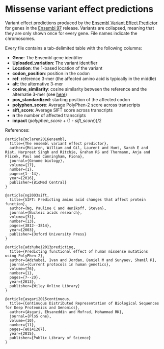 # Missense variant effect predictions

Variant effect predictions produced by the [Ensembl Variant Effect Predictor](https://www.ensembl.org/info/docs/tools/vep/index.html) for genes in the [Ensembl 97](https://www.ensembl.org/index.html) release. Variants are collapsed, meaning that they are only shown once for every gene. File names indicate the chromosomes.

Every file contains a tab-delimited table with the following columns:

- **Gene**: The Ensembl gene identifier
- **Uploaded_variation**: The variant identifier
- **Location**: the 1-based location of the variant
- **codon_position**: position in the codon
- **ref**: reference 3-mer (the affected amino acid is typically in the middle)
- **alt**: the alternative 3-mer
- **cosine_similarity**: cosine similarity between the reference and the alternatie 3-mer (see [here](https://github.com/ehsanasgari/Deep-Proteomics))
- **pos_standardized**: starting position of the affected codon
- **polyphen_score**: Average PolyPhen-2 score across transcripts
- **sift_score**: Average SIFT score across transcripts
- **n** the number of affected transcripts
- **impact** (_polyphen\_score_ + (1 - _sift\_score_))/2


References:

```
@article{mclaren2016ensembl,
  title={The ensembl variant effect predictor},
  author={McLaren, William and Gil, Laurent and Hunt, Sarah E and Riat, Harpreet Singh and Ritchie, Graham RS and Thormann, Anja and Flicek, Paul and Cunningham, Fiona},
  journal={Genome biology},
  volume={17},
  number={1},
  pages={1--14},
  year={2016},
  publisher={BioMed Central}
}

@article{ng2003sift,
  title={SIFT: Predicting amino acid changes that affect protein function},
  author={Ng, Pauline C and Henikoff, Steven},
  journal={Nucleic acids research},
  volume={31},
  number={13},
  pages={3812--3814},
  year={2003},
  publisher={Oxford University Press}
}

@article{adzhubei2013predicting,
  title={Predicting functional effect of human missense mutations using PolyPhen-2},
  author={Adzhubei, Ivan and Jordan, Daniel M and Sunyaev, Shamil R},
  journal={Current protocols in human genetics},
  volume={76},
  number={1},
  pages={7--20},
  year={2013},
  publisher={Wiley Online Library}
}

@article{asgari2015continuous,
  title={Continuous Distributed Representation of Biological Sequences for Deep Proteomics and Genomics},
  author={Asgari, Ehsaneddin and Mofrad, Mohammad RK},
  journal={PloS one},
  volume={10},
  number={11},
  pages={e0141287},
  year={2015},
  publisher={Public Library of Science}
}

```
